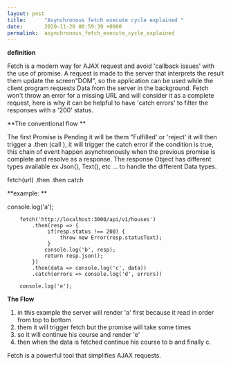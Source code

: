 ```yaml
---
layout: post
title:      "Asynchronous fetch execute cycle explained "
date:       2020-11-20 00:59:39 +0000
permalink:  asynchronous_fetch_execute_cycle_explained
---
```





**definition**

Fetch is a modern way for  AJAX request and avoid 'callback issues' with the use of promise.
A request is made to the server that interprets the result them update the screen"DOM", so the application can be used while the client program requests Data from the server in the background.
Fetch won't throw an error for a missing URL and will consider it as a complete request, here is why it can be helpful to have 'catch errors'  to filter the responses with a '200' status.


**The conventional flow **

 The first Promise is Pending it will be them "Fulfilled' or 'reject' it will then trigger a .then (call ), it will trigger the catch error if the condition is true,  this chain of event happen asynchronously when the previous promise is complete and resolve as a response.
The response Object has different types available ex Json(), Text(), etc ... to handle the different Data types.

fetch(url)
.then
.then
catch



**example: **

 console.log('a');

        fetch('http://localhost:3000/api/v1/houses')
            .then(resp => {
                 if(resp.status !== 200) {
                     throw new Error(resp.statusText);
                 }
                console.log('b', resp);
                return resp.json();
            })
            .then(data => console.log('c', data))
            .catch(errors => console.log('d', errors))
        
        console.log('e');

**The Flow**
1) in this example  the server will render 'a' first because it read in order from top to bottom
2)  them it will trigger fetch but  the promise will take some times 
3)  so it will  continue his course and render 'e' 
4) then when the data is fetched continue his course to b and finally c.


Fetch is a powerful tool that simplifies AJAX requests.
 
 
 


